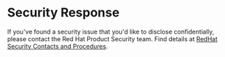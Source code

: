 # Security Response

If you've found a security issue that you'd like to disclose confidentially, please contact the Red Hat Product Security team. Find details at [RedHat Security Contacts and Procedures](https://access.redhat.com/security/team/contact).
